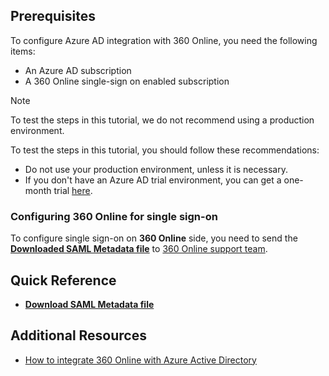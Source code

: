 ## Prerequisites

To configure Azure AD integration with 360 Online, you need the following items:

- An Azure AD subscription
- A 360 Online single-sign on enabled subscription

> [!Note]
> To test the steps in this tutorial, we do not recommend using a production environment.

To test the steps in this tutorial, you should follow these recommendations:

- Do not use your production environment, unless it is necessary.
- If you don't have an Azure AD trial environment, you can get a one-month trial [here](https://azure.microsoft.com/pricing/free-trial/).

### Configuring 360 Online for single sign-on

 To configure single sign-on on **360 Online** side, you need to send the **[Downloaded SAML Metadata file](%metadata:metadataDownloadUrl%)** to [360 Online support team](mailto:360online@software-innovation.com). 

## Quick Reference

* **[Download SAML Metadata file](%metadata:metadataDownloadUrl%)**

## Additional Resources

* [How to integrate 360 Online with Azure Active Directory](active-directory-saas-360online-tutorial.md)

